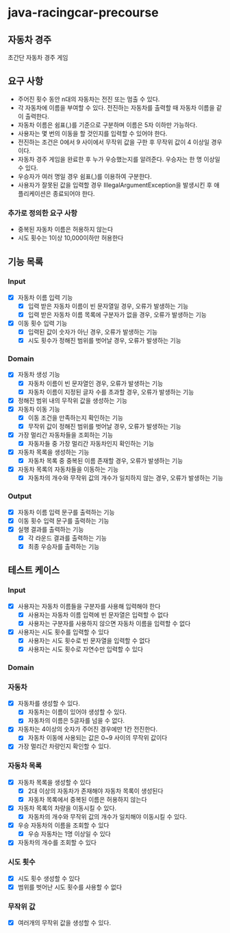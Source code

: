# java-racingcar-precourse

## 자동차 경주
초간단 자동차 경주 게임

## 요구 사항
+ 주어진 횟수 동안 n대의 자동차는 전진 또는 멈출 수 있다.
+ 각 자동차에 이름을 부여할 수 있다. 전진하는 자동차를 출력할 때 자동차 이름을 같이 출력한다.
+ 자동차 이름은 쉼표(,)를 기준으로 구분하며 이름은 5자 이하만 가능하다.
+ 사용자는 몇 번의 이동을 할 것인지를 입력할 수 있어야 한다.
+ 전진하는 조건은 0에서 9 사이에서 무작위 값을 구한 후 무작위 값이 4 이상일 경우이다.
+ 자동차 경주 게임을 완료한 후 누가 우승했는지를 알려준다. 우승자는 한 명 이상일 수 있다.
+ 우승자가 여러 명일 경우 쉼표(,)를 이용하여 구분한다.
+ 사용자가 잘못된 값을 입력할 경우 IllegalArgumentException을 발생시킨 후 애플리케이션은 종료되어야 한다.

### 추가로 정의한 요구 사항
+ 중복된 자동차 이름은 허용하지 않는다
+ 시도 횟수는 1이상 10,000이하만 허용한다

## 기능 목록

### Input
+ [x] 자동차 이름 입력 기능
  + [x] 입력 받은 자동차 이름이 빈 문자열일 경우, 오류가 발생하는 기능
  + [x] 입력 받은 자동차 이름 목록에 구분자가 없을 경우, 오류가 발생하는 기능
+ [x] 이동 횟수 입력 기능
  + [x] 입력된 값이 숫자가 아닌 경우, 오류가 발생하는 기능
  + [x] 시도 횟수가 정해진 범위를 벗어날 경우, 오류가 발생하는 기능

### Domain
+ [x] 자동차 생성 기능
  + [x] 자동차 이름이 빈 문자열인 경우, 오류가 발생하는 기능
  + [x] 자동차 이름이 지정된 글자 수를 초과할 경우, 오류가 발생하는 기능
+ [x] 정해진 범위 내의 무작위 값을 생성하는 기능
+ [x] 자동차 이동 기능
  + [x] 이동 조건을 만족하는지 확인하는 기능
  + [x] 무작위 값이 정해진 범위를 벗어날 경우, 오류가 발생하는 기능
+ [x] 가장 멀리간 자동차들을 조회하는 기능
  + [x] 자동자들 중 가장 멀리간 자동차인지 확인하는 기능
+ [x] 자동차 목록을 생성하는 기능
  + [x] 자동차 목록 중 중복된 이름 존재할 경우, 오류가 발생하는 기능
+ [x] 자동차 목록의 자동차들을 이동하는 기능
  + [x] 자동차의 개수와 무작위 값의 개수가 일치하지 않는 경우, 오류가 발생하는 기능

### Output
+ [x] 자동차 이름 입력 문구를 출력하는 기능
+ [x] 이동 횟수 입력 문구를 출력하는 기능
+ [x] 실행 결과를 출력하는 기능
  + [x] 각 라운드 결과를 출력하는 기능
  + [x] 최종 우승자를 출력하는 기능

## 테스트 케이스

### Input
+ [x] 사용자는 자동차 이름들을 구분자를 사용해 입력해야 한다
  + [x] 사용자는 자동차 이름 입력에 빈 문자열은 입력할 수 없다
  + [x] 사용자는 구분자를 사용하지 않으면 자동차 이름을 입력할 수 없다
+ [x] 사용자는 시도 횟수를 입력할 수 있다
  + [x] 사용자는 시도 횟수로 빈 문자열을 입력할 수 없다
  + [x] 사용자는 시도 횟수로 자연수만 입력할 수 있다

### Domain

### 자동차
+ [x] 자동차를 생성할 수 있다.
  + [x] 자동차는 이름이 있어야 생성할 수 있다.
  + [x] 자동차의 이름은 5글자를 넘을 수 없다.
+ [x] 자동차는 4이상의 숫자가 주어진 경우에만 1칸 전진한다.
  + [x] 자동차 이동에 사용되는 값은 0~9 사이의 무작위 값이다
+ [x] 가장 멀리간 차량인지 확인할 수 있다.

### 자동차 목록
+ [x] 자동차 목록을 생성할 수 있다
  + [x] 2대 이상의 자동차가 존재해야 자동차 목록이 생성된다
  + [x] 자동차 목록에서 중복된 이름은 허용하지 않는다
+ [x] 자동차 목록의 차량을 이동시킬 수 있다.
  + [x] 자동차의 개수와 무작위 값의 개수가 일치해야 이동시킬 수 있다.
+ [x] 우승 자동차의 이름을 조회할 수 있다
  + [x] 우승 자동차는 1명 이상일 수 있다
+ [x] 자동차의 개수를 조회할 수 있다

### 시도 횟수
+ [x] 시도 횟수 생성할 수 있다
+ [x] 범위를 벗어난 시도 횟수를 사용할 수 없다

### 무작위 값
+ [x] 여러개의 무작위 값을 생성할 수 있다.
